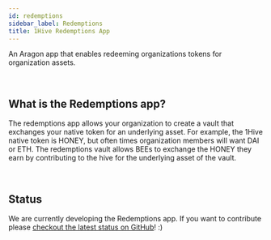 ```yaml
---
id: redemptions
sidebar_label: Redemptions
title: 1Hive Redemptions App
---
```


An Aragon app that enables redeeming organizations tokens for organization assets.

<br>

## What is the Redemptions app?

The redemptions app allows your organization to create a vault that exchanges your native token for an underlying asset. For example, the 1Hive native token is HONEY, but often times organization members will want DAI or ETH. The redemptions vault allows BEEs to exchange the HONEY they earn by contributing to the hive for the underlying asset of the vault. 

<br>

## Status 

We are currently developing the Redemptions app. If you want to contribute please [checkout the latest status on GitHub](https://github.com/1Hive/redemptions)! :)

<br>
